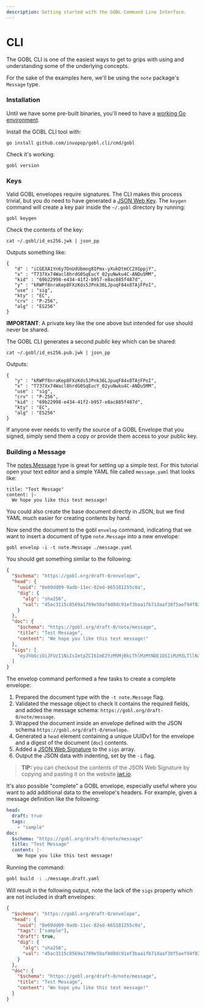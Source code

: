 ```yaml
---
description: Getting started with the GOBL Command Line Interface.
---
```


# CLI

The GOBL CLI is one of the easiest ways to get to grips with using and understanding some of the underlying concepts.

For the sake of the examples here, we'll be using the `note` package's `Message` type.

### Installation

Until we have some pre-built binaries, you'll need to have a [working Go environment](https://go.dev/doc/install).

Install the GOBL CLI tool with:

```
go install github.com/invopop/gobl.cli/cmd/gobl
```

Check it's working:

```
gobl version
```

### Keys

Valid GOBL envelopes require signatures. The CLI makes this process trivial, but you do need to have generated a [JSON Web Key](https://datatracker.ietf.org/doc/html/rfc7517). The `keygen` command will create a key pair inside the `~/.gobl` directory by running:

```shell
gobl keygen
```

Check the contents of the key:

```
cat ~/.gobl/id_es256.jwk | json_pp
```

Outputs something like:

```
{
   "d" : "iCGEXA1Yn6y7DnUdUbmng8IPmx-yXukDtmCC2XGppjY",
   "x" : "T737Xx74Wacl8hrdG0SqEucY_02yuNwku4C-ANDu5MM",
   "kid" : "69b22998-e434-41f2-b957-e8ac885f487d",
   "y" : "kRWPf8nraKep8FXzKds5JPnk36LJpuqF84x8TAjFPoI",
   "use" : "sig",
   "kty" : "EC",
   "crv" : "P-256",
   "alg" : "ES256"
}
```

**IMPORTANT**: A private key like the one above but intended for use should never be shared.

The GOBL CLI generates a second _public_ key which can be shared:

```
cat ~/.gobl/id_es256.pub.jwk | json_pp
```

Outputs:

```
{
   "y" : "kRWPf8nraKep8FXzKds5JPnk36LJpuqF84x8TAjFPoI",
   "x" : "T737Xx74Wacl8hrdG0SqEucY_02yuNwku4C-ANDu5MM",
   "use" : "sig",
   "crv" : "P-256",
   "kid" : "69b22998-e434-41f2-b957-e8ac885f487d",
   "kty" : "EC",
   "alg" : "ES256"
}
```

If anyone ever needs to verify the source of a GOBL Envelope that you signed, simply send them a copy or provide them access to your public key.

### Building a Message

The [notes.Message](https://github.com/invopop/gobl/blob/main/note/message.go) type is great for setting up a simple test. For this tutorial open your text editor and a simple YAML file called `message.yaml` that looks like:

```
title: "Test Message"
content: |-
  We hope you like this test message!
```

You could also create the base document directly in JSON, but we find YAML much easier for creating contents by hand.

Now send the document to the gobl `envelop` command, indicating that we want to insert a document of type `note.Message` into a new envelope:

```
gobl envelop -i -t note.Message ./message.yaml
```

You should get something similar to the following:

```json
{
  "$schema": "https://gobl.org/draft-0/envelope",
  "head": {
    "uuid": "8e69dd09-9adb-11ec-82ed-665181255c0a",
    "dig": {
      "alg": "sha256",
      "val": "45ac3115c8569a1789e58af8d0dc91ef3baa1fb71daaf38f5aef94f82b4d0033"
    }
  },
  "doc": {
    "$schema": "https://gobl.org/draft-0/note/message",
    "title": "Test Message",
    "content": "We hope you like this test message!"
  },
  "sigs": [
    "eyJhbGciOiJFUzI1NiIsImtpZCI6ImE2YzM5MjBkLThlMzMtNDE1OS1iMzM3LTllNzQ2MTcxNmRmMSJ9.eyJ1dWlkIjoiOGU2OWRkMDktOWFkYi0xMWVjLTgyZWQtNjY1MTgxMjU1YzBhIiwiZGlnIjp7ImFsZyI6InNoYTI1NiIsInZhbCI6IjQ1YWMzMTE1Yzg1NjlhMTc4OWU1OGFmOGQwZGM5MWVmM2JhYTFmYjcxZGFhZjM4ZjVhZWY5NGY4MmI0ZDAwMzMifX0.VV9LRGEVPoO-tnOS-j6ItUEvYNcaQ1CbwCMN3qJorZXV3ON51wzalRuzJxulPnlFPtohWd_gc2Mf81MDIAK47Q"
  ]
}
```

The envelop command performed a few tasks to create a complete envelope:

1. Prepared the document type with the `-t note.Message` flag.
2. Validated the message object to check it contains the required fields, and added the message schema: `https://gobl.org/draft-0/note/message`.
3. Wrapped the document inside an envelope defined with the JSON schema `https://gobl.org/draft-0/envelope`.
4. Generated a `head` element containing a unique UUIDv1 for the envelope and a digest of the document (`doc`) contents.
5. Added a [JSON Web Signature](https://datatracker.ietf.org/doc/html/rfc7515) to the `sigs` array.
6. Output the JSON data with indenting, set by the `-i` flag.

> **TIP:** you can checkout the contents of the JSON Web Signature by copying and pasting it on the website [jwt.io](https://jwt.io).

It's also possible "complete" a GOBL envelope, especially useful where you want to add additional data to the envelope's headers. For example, given a message definition like the following:

```yaml
head:
  draft: true
  tags:
    - "sample"
doc:
  $schema: "https://gobl.org/draft-0/note/message"
  title: "Test Message"
  content: |-
    We hope you like this test message!
```

Running the command:

```bash
gobl build -i ./message.draft.yaml
```

Will result in the following output, note the lack of the `sigs` property which are not included in draft envelopes:

```json
{
  "$schema": "https://gobl.org/draft-0/envelope",
  "head": {
    "uuid": "8e69dd09-9adb-11ec-82ed-665181255c0a",
    "tags": ["sample"],
    "draft": true,
    "dig": {
      "alg": "sha256",
      "val": "45ac3115c8569a1789e58af8d0dc91ef3baa1fb71daaf38f5aef94f82b4d0033"
    }
  },
  "doc": {
    "$schema": "https://gobl.org/draft-0/note/message",
    "title": "Test Message",
    "content": "We hope you like this test message!"
  }
}
```
